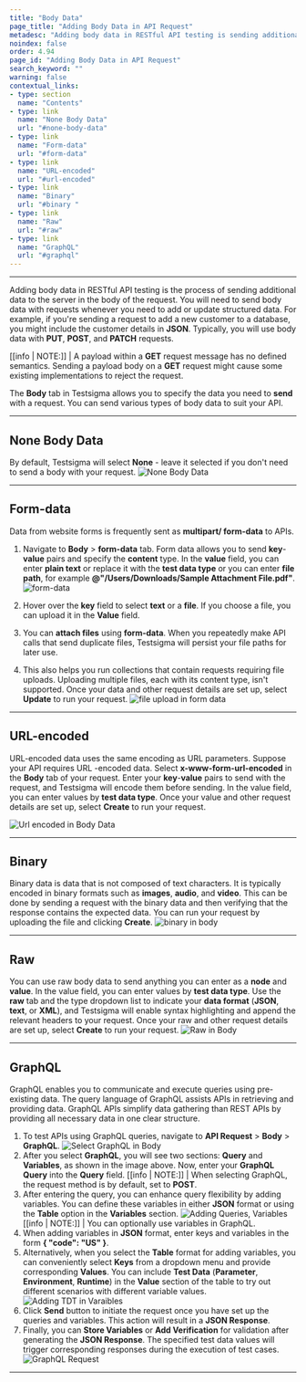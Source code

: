 ```yaml
---
title: "Body Data"
page_title: "Adding Body Data in API Request"
metadesc: "Adding body data in RESTful API testing is sending additional data to the server in the body of the request. Learn how to add Body Data in API Request in Testsigma"
noindex: false
order: 4.94
page_id: "Adding Body Data in API Request"
search_keyword: ""
warning: false
contextual_links:
- type: section
  name: "Contents" 
- type: link
  name: "None Body Data"
  url: "#none-body-data"
- type: link
  name: "Form-data"
  url: "#form-data"
- type: link
  name: "URL-encoded"
  url: "#url-encoded"
- type: link
  name: "Binary"
  url: "#binary "
- type: link
  name: "Raw"
  url: "#raw"
- type: link
  name: "GraphQL"
  url: "#graphql"  
---
```


---
Adding body data in RESTful API testing is the process of sending additional data to the server in the body of the request. You will need to send body data with requests whenever you need to add or update structured data. For example, if you're sending a request to add a new customer to a database, you might include the customer details in **JSON**. Typically, you will use body data with **PUT**, **POST**, and **PATCH** requests.

[[info | NOTE:]]
| A payload within a **GET** request message has no defined semantics. Sending a payload body on a **GET** request might cause some existing implementations to reject the request.

The **Body** tab in Testsigma allows you to specify the data you need to **send** with a request. You can send various types of body data to suit your API.

---

## **None Body Data**

By default, Testsigma will select **None** - leave it selected if you don't need to send a body with your request.
![None Body Data](https://s3.amazonaws.com/static-docs.testsigma.com/new_images/projects/overview/bodynone_restapi.png)

---

## **Form-data**

Data from website forms is frequently sent as **multipart/ form-data** to APIs. 

1. Navigate to **Body** > **form-data** tab. Form data allows you to send **key**-**value** pairs and specify the **content** type. In the **value** field, you can enter **plain text** or replace it with the **test data type** or you can enter **file path**, for example **@"/Users/Downloads/Sample Attachment File.pdf"**.
![form-data](https://s3.amazonaws.com/static-docs.testsigma.com/new_images/projects/overview/formdata_body_restapi.gif)

2. Hover over the **key** field to select **text** or a **file**. If you choose a file, you can upload it in the **Value** field.

3. You can **attach files** using **form-data**. When you repeatedly make API calls that send duplicate files, Testsigma will persist your file paths for later use. 

4. This also helps you run collections that contain requests requiring file uploads. Uploading multiple files, each with its content type, isn't supported. Once your data and other request details are set up, select **Update** to run your request.
![file upload in form data](https://s3.amazonaws.com/static-docs.testsigma.com/new_images/projects/overview/formdata_body_restapi.gif)

---

## **URL-encoded**

URL-encoded data uses the same encoding as URL parameters. Suppose your API requires URL -encoded data. Select **x-www-form-url-encoded** in the **Body** tab of your request. Enter your **key**-**value** pairs to send with the request, and Testsigma will encode them before sending. In the value field, you can enter values by **test data type**. Once your value and other request details are set up, select **Create** to run your request.

![Url encoded in Body Data](https://s3.amazonaws.com/static-docs.testsigma.com/new_images/projects/overview/url_encoded_body_restapi.png)

---
## **Binary**

Binary data is data that is not composed of text characters. It is typically encoded in binary formats such as **images**, **audio**, and **video**. This can be done by sending a request with the binary data and then verifying that the response contains the expected data. You can run your request by uploading the file and clicking **Create**.
![binary in body](https://s3.amazonaws.com/static-docs.testsigma.com/new_images/projects/overview/binary_body_restapi.png)

---
## **Raw**

You can use raw body data to send anything you can enter as a **node** and **value**. In the value field, you can enter values by **test data type**. Use the **raw** tab and the type dropdown list to indicate your **data format** (**JSON**, **text**, or **XML**), and Testsigma will enable syntax highlighting and append the relevant headers to your request. Once your raw and other request details are set up, select **Create** to run your request.
![Raw in Body](https://s3.amazonaws.com/static-docs.testsigma.com/new_images/projects/overview/raw_body_restapi.gif)

---

## **GraphQL**

GraphQL enables you to communicate and execute queries using pre-existing data. The query language of GraphQL assists APIs in retrieving and providing data. GraphQL APIs simplify data gathering than REST APIs by providing all necessary data in one clear structure.

1. To test APIs using GraphQL queries, navigate to **API Request** > **Body** > **GraphQL**. ![Select GraphQL in Body](https://s3.amazonaws.com/static-docs.testsigma.com/new_images/projects/overview/graphql_body_apI.png)
2. After you select **GraphQL**, you will see two sections: **Query** and **Variables**, as shown in the image above. Now, enter your **GraphQL Query** into the **Query** field.
   [[info | NOTE:]]
| When selecting GraphQL, the request method is by default, set to **POST**.
3. After entering the query, you can enhance query flexibility by adding variables. You can define these variables in either **JSON** format or using the **Table** option in the **Variables** section. ![Adding Queries, Variables](https://s3.amazonaws.com/static-docs.testsigma.com/new_images/projects/overview/graphql_query_variables.gif)
   [[info | NOTE:]]
| You can optionally use variables in GraphQL.
4. When adding variables in **JSON** format, enter keys and variables in the form **{ "code": "US" }**.
5. Alternatively, when you select the **Table** format for adding variables, you can conveniently select **Keys** from a dropdown menu and provide corresponding **Values**. You can include **Test Data** (**Parameter**, **Environment**, **Runtime**) in the **Value** section of the table to try out different scenarios with different variable values. ![Adding TDT in Varaibles](https://s3.amazonaws.com/static-docs.testsigma.com/new_images/projects/overview/graphql_variables_tdt.png)
6. Click **Send** button to initiate the request once you have set up the queries and variables. This action will result in a **JSON Response**.
7. Finally, you can **Store Variables** or **Add Verification** for validation after generating the **JSON Response**. The specified test data values will trigger corresponding responses during the execution of test cases. ![GraphQL Request](https://s3.amazonaws.com/static-docs.testsigma.com/new_images/projects/overview/graphql_sendrequest.gif)

---


